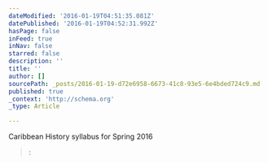 ```yaml
---
dateModified: '2016-01-19T04:51:35.081Z'
datePublished: '2016-01-19T04:52:31.992Z'
hasPage: false
inFeed: true
inNav: false
starred: false
description: ''
title: ''
author: []
sourcePath: _posts/2016-01-19-d72e6958-6673-41c8-93e5-6e4bded724c9.md
published: true
_context: 'http://schema.org'
_type: Article

---
```

Caribbean History syllabus for Spring 2016

> :